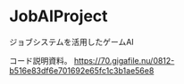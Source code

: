 # JobAIProject
ジョブシステムを活用したゲームAI

コード説明資料。
https://70.gigafile.nu/0812-b516e83df6e701692e65fc1c3b1ae56e8
